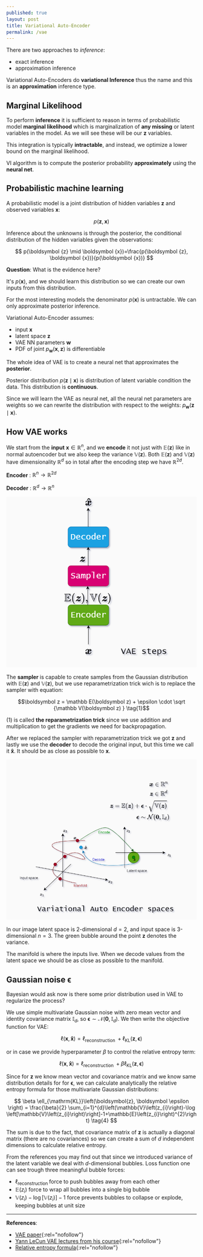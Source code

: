 ```yaml
---
published: true
layout: post
title: Variational Auto-Encoder
permalink: /vae
---
```



There are two approaches to *inference*:
* exact inference
* approximation inference

<!-- **Exact_ inference** algorithms would be:

* Brute force
* The elimination algorithm
* Message passing
* Junction tree algorithm -->
<!-- 
Other approximation inference algorithms wold be:
* Loopy belief propagation
* Variational inference
* Stochastic inferencesimulation  -->

Variational Auto-Encoders do **variational Inference** thus the name and this is an **approximation** inference type.

## Marginal Likelihood

To perform **inference** it is sufficient to reason in terms of probabilistic model **marginal likelihood** which is marginalization of **any missing** or latent variables in the model. As we will see these will be our $\boldsymbol{z}$ variables.

This integration is typically **intractable**, and instead, we optimize a lower bound on the marginal likelihood.

VI algorithm is to compute the posterior probability **approximately** using the **neural net**.


## Probabilistic machine learning

A probabilistic model is a joint distribution of hidden variables $\boldsymbol {z}$ and observed variables $\boldsymbol {x}$:

$$
p(\boldsymbol {z}, \boldsymbol {x})
$$

Inference about the unknowns is through the posterior, the conditional distribution of the hidden variables given the observations:

$$
p(\boldsymbol {z} \mid \boldsymbol {x})=\frac{p(\boldsymbol {z}, \boldsymbol {x})}{p(\boldsymbol {x})}
$$

**Question**: What is the evidence here?

It's $p(\boldsymbol x)$, and we should learn this distribution so we can create our own inputs from this distribution.


For the most interesting models the denominator $p(\boldsymbol x)$ is untractable. We can only approximate posterior inference.

Variational Auto-Encoder assumes:

* input $\boldsymbol x$
* latent space $\boldsymbol  z$
* VAE NN parameters $\boldsymbol w$
* PDF of joint $p_{\boldsymbol w}(\boldsymbol  x, \boldsymbol  z)$  is differentiable

The whole idea of VAE is to create a neural net that approximates the **posterior**.

Posterior distribution $p(\boldsymbol z \mid \boldsymbol  x)$ is distribution of latent variable condition the data. This distribution is **continuous**.

Since we will learn the VAE as neural net, all the neural net parameters are weights so we can rewrite the distribution with respect to the weights: $p_{\boldsymbol w}(\boldsymbol z \mid \boldsymbol x)$.



<!-- 
## Maximum likelihood

Maximum likelihood is a method for estimating parameters by maximizing the probability of the observed data. The main ingredients are:

 - The data: $D=(X,Y)$
 - The model parameters: $\theta$
 - The model that relates data to the parameters: $P(D|\theta)$ (which can be written differently, depending on the situation: $P(Y|X, \theta)$ is one of the possibilities.)

One would typically name the probability of observing data given parameters *likelihood* and write it as $L(\theta|D)=P(D|\theta)$. This is just a change of notation. One then maximizes the likelihood in respect to the values of the parameters:
\begin{equation}
\hat{\theta}=\mathrm{argmax}_\theta L(\theta|D).
\end{equation}

Quite often the likelihood is a product of many identical functions for different data points. In this case it is mathematically more convenient to maximize its logarithm, i.e. the *log-likelihood*: $LL(\theta|D) = \log L(\theta|D)$. The likelihood and its logarithm has the same maximum, since logarithm is a monotonous function. Finally, maximizing a function is the same as minimizing its negative, therefore minimizing a *negative log-likelihood* is the same as maximizing the *log-likelihood*, which is the same as maximizing the likelihood. This is important since the optimization algorithms are often spelled explicitly only for minimization (or only for maximization).

When d is dimension of multivariate normal then the PDF is given as:

p(x) = $(2 \pi)^{-\frac{d}{2}} \operatorname{det}(\boldsymbol{\Sigma})^{-\frac{1}{2}} e^{-\frac{1}{2}(\mathbf{x}-\boldsymbol{\mu})^{\top} \boldsymbol{\Sigma}^{-1}(\mathbf{x}-\boldsymbol{\mu})}$

Where $\Sigma$ is positive semi definite.




A maximum likelihood estimator coincides with the most probable Bayesian estimator given a uniform prior distribution on the parameters. Indeed, the maximum a posteriori estimate is the parameter $\theta$ that maximizes the probability of $\theta$ given the data, given by
Bayes' theorem:
$$
\mathbb{P}\left(\theta \mid x_{1}, x_{2}, \ldots, x_{n}\right)=\frac{f\left(x_{1}, x_{2}, \ldots, x_{n} \mid \theta\right) \mathbb{P}(\theta)}{\mathbb{P}\left(x_{1}, x_{2}, \ldots, x_{n}\right)}
$$
where $\mathbb{P}(\theta)$ is the prior distribution for the parameter $\theta$ and where $\mathbb{P}\left(x_{1}, x_{2}, \ldots, x_{n}\right)$ is the probability of the data averaged over all parameters. Since the denominator is independent of $\theta,$ the Bayesian estimator is obtained by maximizing $f\left(x_{1}, x_{2}, \ldots, x_{n} \mid \theta\right) \mathbb{P}(\theta)$ with respect to $\theta$. If we further assume that the prior $\mathbb{P}(\theta)$ is a uniform distribution, the Bayesian estimator is obtained by maximizing the likelihood function $f\left(x_{1}, x_{2}, \ldots, x_{n} \mid \theta\right)$. Thus the Bayesian estimator coincides with the maximum likelihood estimator for a uniform prior distribution $\mathbb{P}(\theta)$.

https://math.stackexchange.com/questions/892832/why-we-consider-log-likelihood-instead-of-likelihood-in-gaussian-distribution/892874#892874


It means expectation with respect to $q_{\phi}\left(\mathbf{z} \mid \mathbf{x}^{(i)}\right) .$ So:
$$
\mathbb{E}_{q_{\phi}\left(\mathbf{z} \mid \mathbf{x}^{(i)}\right)}\left[\log p_{\theta}\left(\mathbf{x}^{(i)} \mid \mathbf{z}\right)\right]=\int_{\mathbb{R}^{d}} q_{\phi}\left(\mathbf{z} \mid \mathbf{x}^{(i)}\right) \log p_{\theta}\left(\mathbf{x}^{(i)} \mid \mathbf{z}\right) d \mathbf{z}
$$
Where without further information on the dimensionality of $\mathbf{z}$ I have assumed it to be in $\mathbb{R}^{d}$.
To further clarify, note that the underlying random vector/source of randomness is $\mathbf{z}$, of which you are computing the expectation of a function $f(\mathbf{z}),$ where $f(\mathbf{z})=\log p_{\theta}\left(\mathbf{x}^{(i)} \mid \mathbf{z}\right) .$ And this underlying source of randomness is captured in the distribution $q_{\phi}\left(\mathbf{z} \mid \mathbf{x}^{(i)}\right)$.


$\begin{aligned} \mathbb{E}_{q\left(\mathbf{z} \mid \mathbf{x}^{(i)} ; \phi\right)}\left[\log p_{\theta}\left(\mathbf{x}^{(i)} \mid \mathbf{z}\right)\right] &=\int_{\mathbb{R}^{d}} q\left(\mathbf{z} \mid \mathbf{x}^{(i)} ; \phi\right) \log p\left(\mathbf{x}^{(i)} \mid \mathbf{z} ; \theta\right) d \mathbf{z} \\ &=h(\phi, \theta) \end{aligned}$ -->

## How VAE works

We start from the **input** $\boldsymbol x \in \mathbb R^n$, and we **encode** it not just with $\mathbb E(\boldsymbol{z})$ like in normal autoencoder but we also keep the variance $\mathbb V(\boldsymbol{z})$. Both $\mathbb E(\boldsymbol{z})$ and $\mathbb V(\boldsymbol{z})$ have dimensionality $\mathbb R^d$ so in total after the encoding step we have $\mathbb R^{2d}$.

**Encoder** : $\mathbb R^n \rightarrow \mathbb R^{2d}$

**Decoder** : $\mathbb R^d \rightarrow \mathbb R^{n}$ 


![vae steps](/images/2021/04/vae-steps.png) 

The **sampler** is capable to create samples from the Gaussian distribution with $\mathbb E(\boldsymbol{z})$ and $\mathbb V(\boldsymbol{z})$, but we use reparametrization trick wich is to replace the sampler with equation:

$$\boldsymbol z = \mathbb E(\boldsymbol 
z) + \epsilon \cdot \sqrt {\mathbb V(\boldsymbol
 z) } \tag{1}$$

(1) is called **the reparametrization trick** since we use addition and multiplication to get the gradients we need for backpropagation. 

After we replaced the sampler with reparametrization trick we got $\boldsymbol z$ and lastly we use the **decoder** to decode the original input, but this time we call it $\boldsymbol{\hat x}$. It should be as close as possible to $\boldsymbol{x}$.

![vae spaces](/images/2021/04/vae.png)

In our image latent space is 2-dimensional $d=2$, and input space is 3-dimensional $n=3$. The green bubble around the point $\boldsymbol z$ denotes the variance. 

The manifold is where the inputs live. When we decode values from the latent space we should be as close as possible to the manifold.

## Gaussian noise $\boldsymbol \epsilon$

Bayesian would ask now is there some prior distribution used in VAE to regularize the process?

We use simple multivariate Gaussian noise with zero mean vector and identity covariance matrix $\mathbb I_d$, so $\boldsymbol \epsilon \sim \mathcal N(\boldsymbol 0, \mathbb I_d)$. We then write the objective function for VAE:

$$
\ell(\boldsymbol{x}, \boldsymbol{ \hat{x}})=\ell_{\text {reconstruction }}+ \ell_{\mathrm{KL}}\left(\boldsymbol{z}, \boldsymbol \epsilon \right) \tag{2}
$$

or in case we provide hyperparameter $\beta$ to control the relative entropy term:

$$
\ell(\boldsymbol{x}, \boldsymbol{ \hat{x}})=\ell_{\text {reconstruction }}+\beta \ell_{\mathrm{KL}}\left(\boldsymbol{z}, \boldsymbol \epsilon \right) \tag{3}
$$

Since for $\boldsymbol{z}$ we know mean vector and covariance matrix and we know same distribution details for for $\boldsymbol \epsilon$, we can calculate analytically the relative entropy formula for those multivariate Gaussian distributions:

$$
\beta \ell_{\mathrm{KL}}\left(\boldsymbol{z}, \boldsymbol \epsilon \right) = \frac{\beta}{2} \sum_{i=1}^{d}\left(\mathbb{V}\left(z_{i}\right)-\log \left[\mathbb{V}\left(z_{i}\right)\right]-1+\mathbb{E}\left(z_{i}\right)^{2}\right) \tag{4}
$$

The sum is due to the fact, that covariance matrix of $\boldsymbol z$ is actually a diagonal matrix (there are no covariances) so we can create a sum of $d$ independent dimensions to calculate relative entropy.

From the references you may find out that since we introduced variance of the latent variable we deal with $d$-dimensional bubbles. Loss function one can see trough three meaningful bubble forces:

* $\ell_{\text {reconstruction }}$ force to push bubbles away from each other
* $\mathbb{E}(z_{i})$ force to wrap all bubbles into a single big bubble
* $\mathbb{V}\left(z_{i}\right)-\log \left[\mathbb{V}\left(z_{i}\right)\right]-1$ force prevents bubbles to collapse or explode, keeping bubbles at unit size




---

**References**:

* [VAE paper](https://arxiv.org/pdf/1906.02691.pdf){:rel="nofollow"}
* [Yann LeCun VAE lectures from his course](https://atcold.github.io/pytorch-Deep-Learning/en/week08/08-3/){:rel="nofollow"}
* [Relative entropy formula](https://stats.stackexchange.com/a/60699/228453){:rel="nofollow"}
